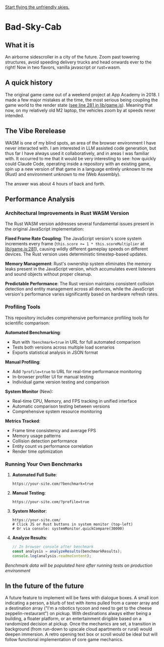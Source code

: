 [Start flying the unfriendly skies.](https://www.charles.kitchen/Bad-Sky-Cab/)

# Bad-Sky-Cab

## What it is
An airborne sidescroller in a city of the future. Zoom past towering structures, avoid speeding delivery trucks and head onwards ever to the right! Now in two flavors, vanilla javascript or rust+wasm.

## A quick history

The original game came out of a weekend project at App Academy in 2018. I made a few major mistakes at the time, the most serious being coupling the game world to the render state ([see line 281 in lib/game.js](lib/game.js#L281)). Meaning that now, on my relatively old M2 laptop, the vehicles zoom by at speeds never intended.

## The Vibe Rerelease

WASM is one of my blind spots, an area of the browser environment I have never interacted with. I am interested in LLM assisted code generation, but thus far I have always used it collaboratively, and in areas I was familiar with. It occurred to me that it would be very interesting to see: how quickly could Claude Code, operating inside a repository with an existing game, spin up a new version of that game in a language entirely unknown to me (Rust) and environment unknown to me (Web Assembly).

The answer was about 4 hours of back and forth.

## Performance Analysis

### Architectural Improvements in Rust WASM Version

The Rust WASM version addresses several fundamental issues present in the original JavaScript implementation:

**Fixed Frame Rate Coupling**: The JavaScript version's score system increments every frame (`this.score += 1 * this.scoreMultiplier` at [lib/game.js:281](lib/game.js#L281)), causing wildly different gameplay speeds on different devices. The Rust version uses deterministic timestep-based updates.

**Memory Management**: Rust's ownership system eliminates the memory leaks present in the JavaScript version, which accumulates event listeners and sound objects without proper cleanup.

**Predictable Performance**: The Rust version maintains consistent collision detection and entity management across all devices, while the JavaScript version's performance varies significantly based on hardware refresh rates.

### Profiling Tools

This repository includes comprehensive performance profiling tools for scientific comparison:

**Automated Benchmarking**: 
- Run with `?benchmark=true` in URL for full automated comparison
- Tests both versions across multiple load scenarios
- Exports statistical analysis in JSON format

**Manual Profiling**:
- Add `?profile=true` to URL for real-time performance monitoring
- In-browser profiler UI for manual testing
- Individual game version testing and comparison

**System Monitor** (New):
- Real-time CPU, Memory, and FPS tracking in unified interface
- Automatic comparison testing between versions
- Comprehensive system resource monitoring

**Metrics Tracked**:
- Frame time consistency and average FPS
- Memory usage patterns
- Collision detection performance  
- Entity count vs performance correlation
- Render time optimization

### Running Your Own Benchmarks

1. **Automated Full Suite**:
   ```
   https://your-site.com/?benchmark=true
   ```

2. **Manual Testing**:
   ```
   https://your-site.com/?profile=true
   ```

3. **System Monitor**:
   ```
   https://your-site.com/
   # Click JS or Rust buttons in system monitor (top-left)
   # Or via console: systemMonitor.quickCompare(30000)
   ```

4. **Analyze Results**:
   ```javascript
   // In browser console after benchmark
   const analysis = analyzeResults(benchmarkResults);
   console.log(analysis.readmeContent);
   ```

*Benchmark data will be populated here after running tests on production environment*

## In the future of the future

A future feature to implement will be fares with dialogue boxes. A small icon indicating a person, a blurb of text with items pulled from a career array and a destination array ("I'm a robotics tycoon and need to get to the cheese zeppelin-restaurant") on pickup. With destinations always either being a building, a floater platform, or an entertainment dirigible based on a randomized decision at pickup. Once the mechanics are set, a transition in background (from run-down to upscale cloud apartments or rural) would deepen immersion. A retro opening text box or scroll would be ideal but will follow functional implementation of core game mechanics. 


